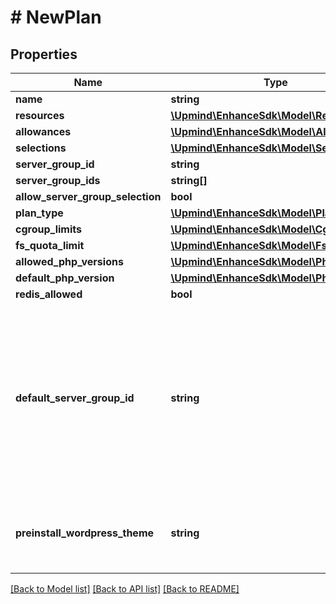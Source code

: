 # # NewPlan

## Properties

Name | Type | Description | Notes
------------ | ------------- | ------------- | -------------
**name** | **string** |  |
**resources** | [**\Upmind\EnhanceSdk\Model\Resource[]**](Resource.md) |  |
**allowances** | [**\Upmind\EnhanceSdk\Model\Allowance[]**](Allowance.md) |  |
**selections** | [**\Upmind\EnhanceSdk\Model\Selection[]**](Selection.md) |  |
**server_group_id** | **string** |  | [optional]
**server_group_ids** | **string[]** |  | [optional]
**allow_server_group_selection** | **bool** |  | [optional]
**plan_type** | [**\Upmind\EnhanceSdk\Model\PlanType**](PlanType.md) |  | [optional]
**cgroup_limits** | [**\Upmind\EnhanceSdk\Model\CgroupLimits**](CgroupLimits.md) |  | [optional]
**fs_quota_limit** | [**\Upmind\EnhanceSdk\Model\FsQuotaLimit**](FsQuotaLimit.md) |  | [optional]
**allowed_php_versions** | [**\Upmind\EnhanceSdk\Model\PhpVersion[]**](PhpVersion.md) |  | [optional]
**default_php_version** | [**\Upmind\EnhanceSdk\Model\PhpVersion**](PhpVersion.md) |  | [optional]
**redis_allowed** | **bool** |  | [optional]
**default_server_group_id** | **string** | If set, servers from this server group are prioritized by placement algorithm. If no server from the default server group is available, servers from other server groups are tried. The defaultServerGroupId will be automatically added to serverGroupIds if they do not contain it or are not provided. | [optional]
**preinstall_wordpress_theme** | **string** | :&gt; When WordPress is installed on a website under this plan, the chosen theme will be preinstalled. | [optional]

[[Back to Model list]](../../README.md#models) [[Back to API list]](../../README.md#endpoints) [[Back to README]](../../README.md)

